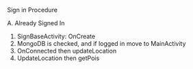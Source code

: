 Sign in Procedure

A. Already Signed In
1. SignBaseActivity: OnCreate
2. MongoDB is checked, and if logged in move to MainActivity
3. OnConnected then updateLocation
4. UpdateLocation then getPois